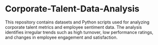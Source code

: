 # Corporate-Talent-Data-Analysis
This repository contains datasets and Python scripts used for analyzing corporate talent metrics and employee sentiment data. The analysis identifies irregular trends such as high turnover, low performance ratings, and changes in employee engagement and satisfaction.
